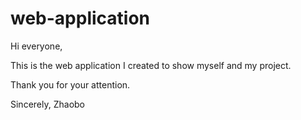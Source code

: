 # web-application

Hi everyone,

This is the web application I created to show myself and my project.

Thank you for your attention.

Sincerely,
Zhaobo

